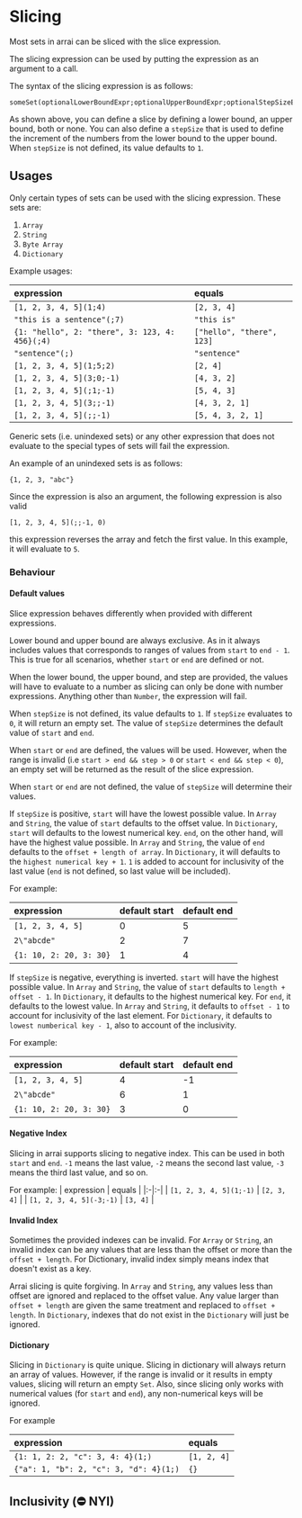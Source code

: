 # Slicing

Most sets in arrai can be sliced with the slice expression.

The slicing expression can be used by putting the expression as an argument to a call.

The syntax of the slicing expression is as follows:

```text
someSet(optionalLowerBoundExpr;optionalUpperBoundExpr;optionalStepSizeExpr)
```

As shown above, you can define a slice by defining a lower bound, an upper bound, both or none.
You can also define a `stepSize` that is used to define the increment of the numbers from the lower
bound to the upper bound. When `stepSize` is not defined, its value defaults to `1`.

## Usages

Only certain types of sets can be used with the slicing expression. These sets are:

1. `Array`
2. `String`
3. `Byte Array`
4. `Dictionary`

Example usages:

| expression | equals |
|:-|:-|
| `[1, 2, 3, 4, 5](1;4)` | `[2, 3, 4]` |
| `"this is a sentence"(;7)` | `"this is"` |
| `{1: "hello", 2: "there", 3: 123, 4: 456}(;4)` | `["hello", "there", 123]` |
| `"sentence"(;)` | `"sentence"` |
| `[1, 2, 3, 4, 5](1;5;2)` | `[2, 4]` |
| `[1, 2, 3, 4, 5](3;0;-1)` | `[4, 3, 2]` |
| `[1, 2, 3, 4, 5](;1;-1)` | `[5, 4, 3]` |
| `[1, 2, 3, 4, 5](3;;-1)` | `[4, 3, 2, 1]` |
| `[1, 2, 3, 4, 5](;;-1)` | `[5, 4, 3, 2, 1]` |


Generic sets (i.e. unindexed sets) or any other expression that does not evaluate to the
special types of sets will fail the expression.

An example of an unindexed sets is as follows:

```text
{1, 2, 3, "abc"}
```

Since the expression is also an argument, the following expression is also valid

```text
[1, 2, 3, 4, 5](;;-1, 0)
```

this expression reverses the array and fetch the first value. In
this example, it will evaluate to `5`.

### Behaviour

#### Default values

Slice expression behaves differently when provided with different expressions.

Lower bound and upper bound are always exclusive. As in it always includes values
that corresponds to ranges of values from `start` to `end - 1`. This is true for
all scenarios, whether `start` or `end` are defined or not.

When the lower bound, the upper bound, and step are provided, the values will have
to evaluate to a number as slicing can only be done with number expressions.
Anything other than `Number`, the expression will fail.

When `stepSize` is not defined, its value defaults to `1`. If `stepSize` evaluates to `0`,
it will return an empty set. The value of `stepSize` determines the default value of
`start` and `end`.

When `start` or `end` are defined, the values will be used. However, when the range
is invalid (i.e `start > end && step > 0` or `start < end && step < 0`), an empty
set will be returned as the result of the slice expression.

When `start` or `end` are not defined, the value of `stepSize` will determine their
values.

If `stepSize` is positive, `start` will have the lowest possible value. In
`Array` and `String`, the value of `start` defaults to the offset value. In
`Dictionary`, `start` will defaults to the lowest numerical key.
`end`, on the other hand, will have the highest value possible. In `Array` and
`String`, the value of `end` defaults to the `offset + length of array`. In
`Dictionary`, it will defaults to the `highest numerical key + 1`.
`1` is added to account for inclusivity of the last value (`end` is not defined,
so last value will be included).

For example:

| expression | default start | default end |
|:-|:-|:-|
| `[1, 2, 3, 4, 5]` | 0 |  5 |
| `2\"abcde"` | 2 |  7 |
| `{1: 10, 2: 20, 3: 30}` | 1 | 4 |

If `stepSize` is negative, everything is inverted. `start` will have the highest
possible value. In `Array` and `String`, the value of `start` defaults to
`length + offset - 1`. In `Dictionary`, it defaults to the highest numerical key.
For `end`, it defaults to the lowest value. In `Array` and `String`, it defaults
to `offset - 1` to account for inclusivity of the last element. For `Dictionary`,
it defaults to `lowest numberical key - 1`, also to account of the inclusivity.

For example:

| expression | default start | default end |
|:-|:-|:-|
| `[1, 2, 3, 4, 5]` | 4 |  -1 |
| `2\"abcde"` | 6 |  1 |
| `{1: 10, 2: 20, 3: 30}` | 3 | 0 |

#### Negative Index

Slicing in arrai supports slicing to negative index. This can be used in both
`start` and `end`. `-1` means the last value, `-2` means the second last value,
`-3` means the third last value, and so on.

For example:
| expression | equals |
|:-|:-|
| `[1, 2, 3, 4, 5](1;-1)` | `[2, 3, 4]` |
| `[1, 2, 3, 4, 5](-3;-1)` | `[3, 4]` |

#### Invalid Index

Sometimes the provided indexes can be invalid. For `Array` or `String`, an invalid
index can be any values that are less than the offset or more than the
`offset + length`. For Dictionary, invalid index simply means index that doesn't
exist as a key.

Arrai slicing is quite forgiving. In `Array` and `String`, any values less than
offset are ignored and replaced to the offset value. Any value larger than
`offset + length` are given the same treatment and replaced to `offset + length`.
In `Dictionary`, indexes that do not exist in the `Dictionary` will just be ignored.

#### Dictionary

Slicing in `Dictionary` is quite unique. Slicing in dictionary will always return
an array of values. However, if the range is invalid or it results in empty values,
slicing will return an empty `Set`. Also, since slicing only works with numerical
values (for `start` and `end`), any non-numerical keys will be ignored.

For example

| expression | equals |
|:-|:-|
| `{1: 1, 2: 2, "c": 3, 4: 4}(1;)` | `[1, 2, 4]` |
| `{"a": 1, "b": 2, "c": 3, "d": 4}(1;)` | `{}` |

## Inclusivity **(⛔ NYI)**
